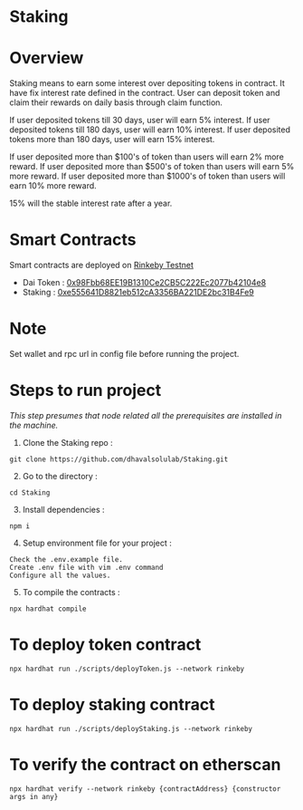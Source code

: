 # Staking

# Overview
Staking means to earn some interest over depositing tokens in contract. It have fix interest rate defined in the contract. User can deposit token and claim their rewards on daily basis through claim function. 

If user deposited tokens till 30 days, user will earn 5% interest.
If user deposited tokens till 180 days, user will earn 10% interest.
If user deposited tokens more than 180 days, user will earn 15% interest.

If user deposited more than $100's of token than users will earn 2% more reward.
If user deposited more than $500's of token than users will earn 5% more reward.
If user deposited more than $1000's of token than users will earn 10% more reward.

15% will the stable interest rate after a year.

# Smart Contracts
Smart contracts are deployed on [Rinkeby Testnet](https://rinkeby.etherscan.io)
- Dai Token : [0x98Fbb68EE19B1310Ce2CB5C222Ec2077b42104e8](https://rinkeby.etherscan.io/address/0x98Fbb68EE19B1310Ce2CB5C222Ec2077b42104e8#code)
- Staking : [0xe555641D8821eb512cA3356BA221DE2bc31B4Fe9](https://rinkeby.etherscan.io/address/0xe555641D8821eb512cA3356BA221DE2bc31B4Fe9#code)

# Note
Set wallet and rpc url in config file before running the project.

# Steps to run project

_This step presumes that node related all the prerequisites are installed in the machine._

1. Clone the Staking repo :
```
git clone https://github.com/dhavalsolulab/Staking.git
```
2. Go to the directory : 
```
cd Staking
```
3. Install dependencies :
``` 
npm i
```
4. Setup environment file for your project :
```
Check the .env.example file.
Create .env file with vim .env command
Configure all the values.
```
5. To compile the contracts : 
```
npx hardhat compile
```

# To deploy token contract
```
npx hardhat run ./scripts/deployToken.js --network rinkeby
```

# To deploy staking contract
```
npx hardhat run ./scripts/deployStaking.js --network rinkeby
```

# To verify the contract on etherscan
```
npx hardhat verify --network rinkeby {contractAddress} {constructor args in any}
```
